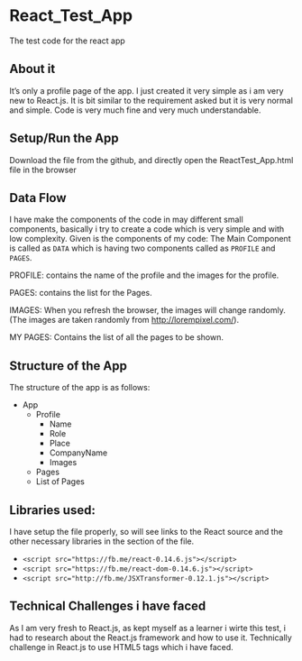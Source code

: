 # React_Test_App
The test code for the react app

## About it
 It’s only a profile page of the app. I just created it very simple as i am very new to React.js. It is bit similar to the requirement asked but it is very normal and simple. Code is very much fine and very much understandable. 
 
## Setup/Run the App 
 Download the file from the github, and directly open the ReactTest_App.html file in the browser
 
## Data Flow 
 I have make the components of the code in may different small components, basically i try to create a code which is very simple and with low complexity. Given is the components of my code:
 The Main Component is called as `DATA` which is having two components called as `PROFILE` and `PAGES`.
 
 PROFILE: contains the name of the profile and the images for the profile.
 
 PAGES: contains the list for the Pages.
 
 IMAGES: When you refresh the browser, the images will change randomly. (The images are taken randomly from http://lorempixel.com/).
 
 MY PAGES: Contains the list of all the pages to be shown.
 
## Structure of the App
 The structure of the app is as follows:
 - App
    - Profile
      - Name
      - Role
      - Place
      - CompanyName
      - Images
    - Pages
     - List of Pages

## Libraries used:
 I have setup the file properly, so will see links to the React source and the other necessary libraries in the <head/> section of the file. 
 - `<script src="https://fb.me/react-0.14.6.js"></script>`
 - `<script src="https://fb.me/react-dom-0.14.6.js"></script>`
 - `<script src="http://fb.me/JSXTransformer-0.12.1.js"></script>`
 
## Technical Challenges i have faced
 As I am very fresh to React.js, as kept myself as a learner i wirte this test, i had to research about the React.js framework and how to use it. Technically challenge in React.js to use HTML5 tags which i have faced. 


